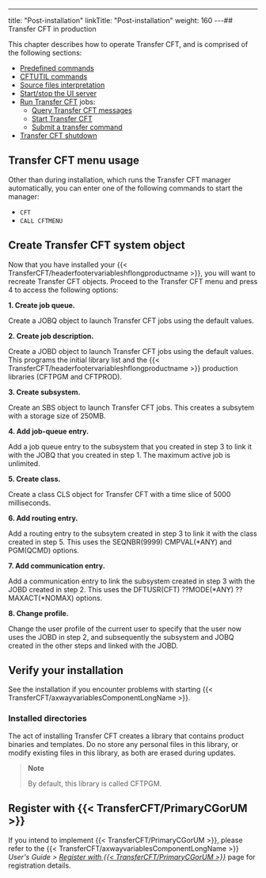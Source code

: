 ---
title: "Post-installation"
linkTitle: "Post-installation"
weight: 160
---## Transfer CFT in production

This chapter describes how to operate Transfer CFT, and is comprised of the following sections:

* [Predefined commands](operating_cft/predefined_commands)
* [CFTUTIL commands](operating_cft/submit_cftutil_commands)
* [Source files interpretation](operating_cft/interpret_source_member)
* [Start/stop the UI server](start_copilot_server)
* [Run Transfer CFT](operating_cft/running_transfer_cft) jobs:
    *   [Query Transfer CFT messages]()
    *   [Start Transfer CFT](operating_cft/start_cft)
    *   [Submit a transfer command](submit_transfer_command)
* [Transfer CFT shutdown](operating_cft/shut_cft)

<span id="Transfer"></span>

## Transfer CFT menu usage

Other than during installation, which runs the Transfer CFT manager automatically, you can enter one of the following commands to start the manager:

* `CFT`
* `CALL CFTMENU`

## Create Transfer CFT system object

Now that you have installed your {{< TransferCFT/headerfootervariableshflongproductname  >}}, you will want to recreate Transfer CFT objects. Proceed to the Transfer CFT menu and press 4 to access the following options:

****1. Create job queue.****

Create a JOBQ object to launch Transfer CFT jobs using the default values.

****2. Create job description.****

Create a JOBD object to launch Transfer CFT jobs using the default values. This programs the initial library list and the {{< TransferCFT/headerfootervariableshflongproductname  >}} production libraries (CFTPGM and CFTPROD).

****3. Create subsystem.****

Create an SBS object to launch Transfer CFT jobs. This creates a subsytem with a storage size of 250MB.

****4. Add job-queue entry.****

Add a job queue entry to the subsystem that you created in step 3 to link it with the JOBQ that you created in step 1. The maximum active job is unlimited.

****5. Create class.****

Create a class CLS object for Transfer CFT with a time slice of 5000 milliseconds.

****6. Add routing entry.****

Add a routing entry to the subsytem created in step 3 to link it with the class created in step 5. This uses the SEQNBR(9999) CMPVAL(\*ANY) and PGM(QCMD) options.

****7. Add communication entry.****

Add a communication entry to link the subsystem created in step 3 with the JOBD created in step 2. This uses the DFTUSR(CFT) ??MODE(\*ANY) ??MAXACT(\*NOMAX) options.

****8. Change profile.****

Change the user profile of the current user to specify that the user now uses the JOBD in step 2, and subsequently the subsystem and JOBQ created in the other steps and linked with the JOBD.

## Verify your installation

See the installation if you encounter problems with starting {{< TransferCFT/axwayvariablesComponentLongName  >}}.

### Installed directories

The act of installing Transfer CFT creates a library that contains product binaries and templates. Do no store any personal files in this library, or modify existing files in this library, as both are erased during updates.

> **Note**
>
> By default, this library is called CFTPGM.

## Register with {{< TransferCFT/PrimaryCGorUM  >}}

If you intend to implement {{< TransferCFT/PrimaryCGorUM  >}}, please refer to the {{< TransferCFT/axwayvariablesComponentLongName  >}} *User's Guide &gt; [*Register with* {{< TransferCFT/PrimaryCGorUM  >}}](https://docs.axway.com/bundle/TransferCFT_36_UsersGuide_allOS_en_HTML5/page/Content/cft_installation/migrate/register_CG.htm)* page for registration details.
